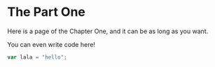 # The Part One
Here is a page of the Chapter One, and it can be as long as you want.

You can even write code here!
```javascript
var lala = "hello";
```
